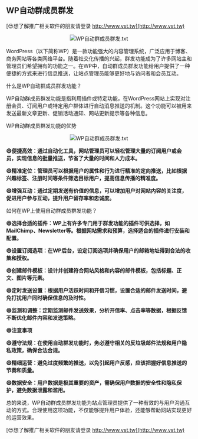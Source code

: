 ## **WP自动群成员群发**

[😍想了解推广相关软件的朋友请登录 http://www.vst.tw](http://www.vst.tw)

 <center><img src="https://vst.tw/MP4/tuiguang/png/0.png" alt="WP自动群成员群发.txt"></center>

WordPress（以下简称WP）是一款功能强大的内容管理系统，广泛应用于博客、商务网站等各类网络平台。随着社交化传播的兴起，群发功能成为了许多网站主和管理员们希望拥有的功能之一。在WP中，自动群成员群发功能给用户提供了一种便捷的方式来进行信息推送，让站点管理员能够更好地与访问者和会员互动。

什么是WP自动群成员群发功能？

WP自动群成员群发功能是指利用插件或特定功能，在WordPress网站上实现对注册会员、订阅用户或特定用户群体进行自动消息推送的机制。这个功能可以被用来发送最新文章更新、促销活动通知、网站更新提示等各种信息。

WP自动群成员群发功能的优势

 <center><img src="https://vst.tw/MP4/tuiguang/png/7.png" alt="WP自动群成员群发.txt"></center>

**😄便捷高效：通过自动化工具，网站管理员可以轻松管理大量的订阅用户或会员，实现信息的批量推送，节省了大量的时间和人力成本。**

**😄精准定位：管理员可以根据用户的属性和行为进行精准的定向推送，比如根据兴趣标签、注册时间等条件筛选目标用户，提高信息传播的精准度。**

**😄增强互动：通过定期发送有价值的信息，可以增加用户对网站内容的关注度，促进用户参与互动，提升用户留存率和忠诚度。**

如何在WP上使用自动群成员群发功能？

**😄选择合适的插件：WP上有许多专门用于群发功能的插件可供选择，如MailChimp、Newsletter等。根据网站需求和预算，选择适合的插件进行安装和配置。**

**😄设置订阅选项：在WP后台，设定订阅选项并确保用户的邮箱地址得到合法的收集和授权。**

**😄创建邮件模板：设计并创建符合网站风格和内容的邮件模板，包括标题、正文、图片等元素。**

**😄定时发送设置：根据用户活跃时间和开信习惯，设置合适的邮件发送时间，避免打扰用户同时确保信息的及时性。**

**😄监测和调整：定期监测邮件发送效果，分析开信率、点击率等数据，根据反馈不断优化邮件内容和发送策略。**

**😄注意事项**

**😄遵守法规：在使用自动群发功能时，务必遵守相关的反垃圾邮件法规和用户隐私政策，确保合法合规。**

**😄精细运营：避免过度频繁的推送，以免引起用户反感，应该把握好信息推送的节奏和质量。**

**😄数据安全：用户数据是极其重要的资产，需确保用户数据的安全性和隐私保护，避免数据泄露和滥用。**

总的来说，WP自动群成员群发功能为站点管理员提供了一种有效的与用户沟通互动的方式。合理使用这项功能，不仅能够提升用户体验，还能够帮助网站实现更好的运营效果。

[😍想了解推广相关软件的朋友请登录 http://www.vst.tw](http://www.vst.tw)



